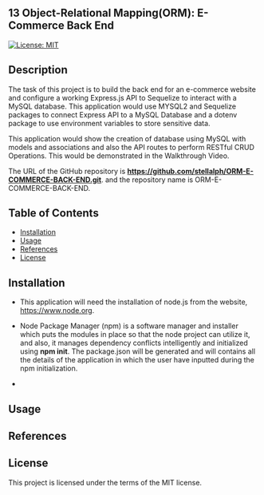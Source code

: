 ## 13 Object-Relational Mapping(ORM): E-Commerce Back End

[![License: MIT](https://img.shields.io/badge/License-MIT-yellow.svg)](https://opensource.org/licenses/MIT)

## Description

The task of this project is to build the back end for an e-commerce website and configure a working Express.js API to Sequelize to interact with a MySQL database.  This application would use MYSQL2 and Sequelize packages to connect Express API to a MySQL Database and a dotenv package to use environment variables to store sensitive data.

This application would show the creation of database using MySQL with models and associations and also the API routes to perform RESTful CRUD Operations.  This would be demonstrated in the Walkthrough Video.

The URL of the GitHub repository is <strong>https://github.com/stellalph/ORM-E-COMMERCE-BACK-END.git</strong>.
and the repository name is ORM-E-COMMERCE-BACK-END.

## Table of Contents

* [Installation](#installation)
* [Usage](#usage)
* [References](#references)
* [License](#license)

## Installation

* This application will need the installation of node.js from the website, https://www.node.org.

* Node Package Manager (npm) is a software manager and installer which puts the modules in place so that the node project can utilize it, and also, it manages dependency 
  conflicts intelligently and initialized using <strong>npm init</strong>.  The package.json will be generated and will contains all the details of the application in which the user have inputted during the npm initialization.

* 





## Usage


## References


## License

This project is licensed under the terms of the MIT license.